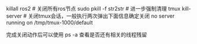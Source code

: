 killall ros2 # 关闭所有ros节点
sudo pkill -f str2str # 进一步强制清理
tmux kill-server # 关闭tmux会话，一般执行两次弹出下面信息确定关闭
no server running on /tmp/tmux-1000/default

完成关闭动作后可以使用
ps -a
查看是否还有相关的线程残留
